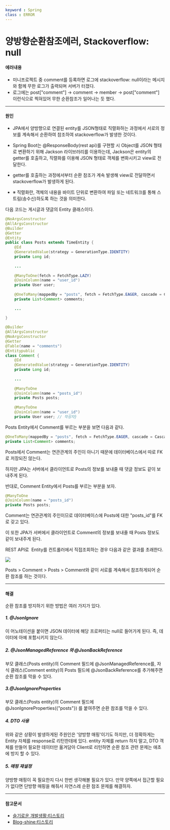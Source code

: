 ```yaml
---
keyword : Spring
class : ERROR
---
```



# 양방향순환참조에러, Stackoverflow: null


#### 에러내용

- 미니프로젝트 중 comment를 등록하면 로그에 stackoverflow: null이라는 메시지와 함께 무한 로그가 출력되며 서버가 터졌다.
- 로그에는 post["comment"] -> comment -> member -> post["comment"] 이런식으로 찍혀있어 무한 순환참조가 일어나는 듯 했다.

---

#### 원인

- JPA에서 양방향으로 연결된 entity를 JSON형태로 직렬화하는 과정에서 서로의 정보를 계속해서 순환하여 참조하여 stackoverflow가 발생한 것이다.
- Spring Boot는 @ResponseBody(rest api)를 구현할 시 Object를 JSON 형태로 변환하기 위해 Jackson 라이브러리를 이용하는데, Jackson은 entity의 getter를 호출하고, 직렬화를 이용해 JSON 형태로 객체를 변화시키고 view로 전달한다.
- getter를 호출하는 과정에서부터 순환 참조가 계속 발생해 view로 전달하면서 stackoverflow가 발생하게 된다.

- ※ 직렬화란, 객체의 내용을 바이트 단위로 변환하여 파일 또는 네트워크를 통해 스트림(송수신)하도록 하는 것을 의미한다.


다음 코드는 게시글과 댓글의 Entity 클래스이다.

```java
@NoArgsConstructor
@AllArgsConstructor
@Builder
@Getter
@Entity
public class Posts extends TimeEntity {     
	@Id   
	@GeneratedValue(strategy = GenerationType.IDENTITY)    
	private Long id;
	
	...        
	
	@ManyToOne(fetch = FetchType.LAZY)    
	@JoinColumn(name = "user_id")    
	private User user;     
	
	@OneToMany(mappedBy = "posts", fetch = FetchType.EAGER, cascade = CascadeType.REMOVE)    
	private List<Comment> comments;     
	
	...
	
}

```

```java
@Builder
@AllArgsConstructor
@NoArgsConstructor
@Getter
@Table(name = "comments")
@Entitypublic 
class Comment {     
	@Id    
	@GeneratedValue(strategy = GenerationType.IDENTITY)    
	private Long id;
	
	...     
	
	@ManyToOne    
	@JoinColumn(name = "posts_id")    
	private Posts posts;     
	
	@ManyToOne    
	@JoinColumn(name = "user_id")    
	private User user; // 작성자}

```

Posts Entity에서 Comment를 부르는 부분을 보면 다음과 같다.

```java
@OneToMany(mappedBy = "posts", fetch = FetchType.EAGER, cascade = CascadeType.REMOVE)
private List<Comment> comments;
```

Posts에서 Comment는 연관관계의 주인이 아니기 때문에 데이터베이스에서 따로 FK로 저장되진 않는다.

하지만 JPA는 서버에서 클라이언트로 Posts의 정보를 보내줄 때 댓글 정보도 같이 보내주게 된다.

반대로, Comment Entity에서 Posts를 부르는 부분을 보자.

```java
@ManyToOne
@JoinColumn(name = "posts_id")
private Posts posts;
```

Comment는 연관관계의 주인이므로 데이터베이스에 Posts에 대한 "posts_id"를 FK로 갖고 있다.

이 또한 JPA가 서버에서 클라이언트로 Comment의 정보를 보내줄 때 Posts 정보도 같이 보내주게 된다.

REST API로  Entity를 컨트롤러에서 직접조회하는 경우 다음과 같은 결과를 초래한다.

![](https://blog.kakaocdn.net/dn/cIeWBC/btrpUImKstK/CAFyuY5lxx105Ogj3QomQ0/img.png)

Posts > Comment > Posts > Comment와 같이 서로를 계속해서 참조하게되어 순환 참조를 하는 것이다.


---

#### 해결

순환 참조를 방지하기 위한 방법은 여러 가지가 있다.

##### 1. @JsonIgnore

이 어노테이션을 붙이면 JSON 데이터에 해당 프로퍼티는 null로 들어가게 된다. 
즉, 데이터에 아예 포함시키지 않는다.

##### 2. @JsonManagedReference 와 @JsonBackReference

부모 클래스(Posts entity)의 Comment 필드에 @JsonManagedReference를, 자식 클래스(Comment entity)의 Posts 필드에 @JsonBackReference를 추가해주면 순환 참조를 막을 수 있다.

##### 3.@JsonIgnoreProperties

부모 클래스(Posts entity)의 Comment 필드에 @JsonIgnoreProperties({"posts"}) 를 붙여주면 순환 참조를 막을 수 있다.

##### 4. DTO 사용

위와 같은 상황이 발생하게된 주원인은 '양방향 매핑'이기도 하지만, 더 정확하게는 Entity 자체를 response로 리턴한데에 있다. entity 자체를 return 하지 말고, DTO 객체를 만들어 필요한 데이터만 옮겨담아 Client로 리턴하면 순환 참조 관련 문제는 애초에 방지 할 수 있다.

##### 5. 매핑 재설정

양방향 매핑이 꼭 필요한지 다시 한번 생각해볼 필요가 있다. 만약 양쪽에서 접근할 필요가 없다면 단방향 매핑을 해줘서 자연스레 순환 참조 문제를 해결하자.

---

#### 참고문서

- [슬기로운 개발생활:티스토리](https://dev-coco.tistory.com/133) 
- [Blog-shine:티스토리](https://blogshine.tistory.com/436)
